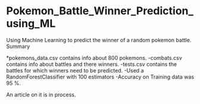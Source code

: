 # Pokemon_Battle_Winner_Prediction_using_ML
Using Machine Learning to predict the winner of a random pokemon battle.
Summary

*pokemons_data.csv contains info about 800 pokemons.
-combats.csv contains info about battles and there winners.
-tests.csv contains the battles for which winners need to be predicted.
-Used a RandomForestClassifier with 100 estimators
-Accuracy on Training data was 95 %.

An article on it is in process. 
